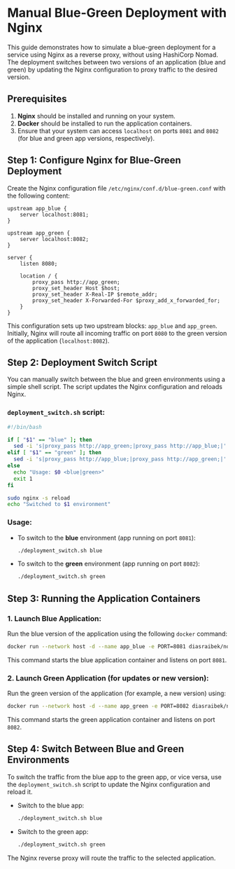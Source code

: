 
# Manual Blue-Green Deployment with Nginx

This guide demonstrates how to simulate a blue-green deployment for a service using Nginx as a reverse proxy, without using HashiCorp Nomad. The deployment switches between two versions of an application (blue and green) by updating the Nginx configuration to proxy traffic to the desired version.

## Prerequisites

1. **Nginx** should be installed and running on your system.
2. **Docker** should be installed to run the application containers.
3. Ensure that your system can access `localhost` on ports `8081` and `8082` (for blue and green app versions, respectively).

## Step 1: Configure Nginx for Blue-Green Deployment

Create the Nginx configuration file `/etc/nginx/conf.d/blue-green.conf` with the following content:

```nginx
upstream app_blue {
    server localhost:8081;
}

upstream app_green {
    server localhost:8082;
}

server {
    listen 8080;

    location / {
        proxy_pass http://app_green;
        proxy_set_header Host $host;
        proxy_set_header X-Real-IP $remote_addr;
        proxy_set_header X-Forwarded-For $proxy_add_x_forwarded_for;
    }
}
```

This configuration sets up two upstream blocks: `app_blue` and `app_green`. Initially, Nginx will route all incoming traffic on port `8080` to the green version of the application (`localhost:8082`).

## Step 2: Deployment Switch Script

You can manually switch between the blue and green environments using a simple shell script. The script updates the Nginx configuration and reloads Nginx.

### `deployment_switch.sh` script:

```bash
#!/bin/bash

if [ "$1" == "blue" ]; then
  sed -i 's|proxy_pass http://app_green;|proxy_pass http://app_blue;|' /etc/nginx/conf.d/blue-green.conf
elif [ "$1" == "green" ]; then
  sed -i 's|proxy_pass http://app_blue;|proxy_pass http://app_green;|' /etc/nginx/conf.d/blue-green.conf
else
  echo "Usage: $0 <blue|green>"
  exit 1
fi

sudo nginx -s reload
echo "Switched to $1 environment"
```

### Usage:

- To switch to the **blue** environment (app running on port `8081`):

  ```bash
  ./deployment_switch.sh blue
  ```

- To switch to the **green** environment (app running on port `8082`):

  ```bash
  ./deployment_switch.sh green
  ```

## Step 3: Running the Application Containers

### 1. **Launch Blue Application**:

Run the blue version of the application using the following `docker` command:

```bash
docker run --network host -d --name app_blue -e PORT=8081 diasraibek/nomad_fastapi:1.1
```

This command starts the blue application container and listens on port `8081`.

### 2. **Launch Green Application** (for updates or new version):

Run the green version of the application (for example, a new version) using:

```bash
docker run --network host -d --name app_green -e PORT=8082 diasraibek/nomad_fastapi:latest
```

This command starts the green application container and listens on port `8082`.

## Step 4: Switch Between Blue and Green Environments

To switch the traffic from the blue app to the green app, or vice versa, use the `deployment_switch.sh` script to update the Nginx configuration and reload it.

- Switch to the blue app:

  ```bash
  ./deployment_switch.sh blue
  ```

- Switch to the green app:

  ```bash
  ./deployment_switch.sh green
  ```

The Nginx reverse proxy will route the traffic to the selected application.
